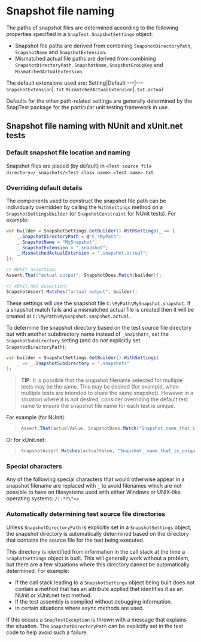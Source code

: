 # Snapshot file naming

The paths of snapshot files are determined according to the following properties specified in a `SnapTest.SnapshotSettings` object:
- Snapshot file paths are derived from combining `SnapshotDirectoryPath`, `SnapshotName` and `SnapshotExtension`.
- Mismatched actual file paths are derived from combining `SnapshotDirectoryPath`, `SnapshotName`, `SnapshotGroupKey` and `MismatchedActualExtension`.

The default extensions used are:
Setting|Default
---|---
`SnapshotExtension`|`.txt`
`MismatchedActualExtension`|`.txt.actual`

Defaults for the other path-related settings are generally determined by the SnapTest package for the particular unit testing framework in use.


## Snapshot file naming with NUnit and xUnit.net tests

### Default snapshot file location and naming

Snapshot files are placed (by default) in `<Test source file directory>/_snapshots/<Test class name>.<Test name>.txt`.

### Overriding default details

The components used to construct the snapshot file path can be individually overridden by calling the `WithSettings` method on a `SnapshotSettingsBuilder` (or `SnapshotConstraint` for NUnit tests). For example:

```C#
var builder = SnapshotSettings.GetBuilder().WithSettings(_ => {
    _.SnapshotDirectoryPath = @"C:\MyPath";
    _.SnapshotName = "MySnapshot";
    _.SnapshotExtension = ".snapshot";
    _.MismatchedActualExtension = ".snapshot.actual";
});

// NUnit assertion:
Assert.That("actual output", SnapshotDoes.Match(builder));

// xUnit.net assertion:
SnapshotAssert.Matches("actual output", builder);
```

These settings will use the snapshot file `C:\MyPath\MySnapshot.snapshot`. If a snapshot match fails and a mismatched actual file is created then it will be created at `C:\MyPath\MySnapshot.snapshot.actual`.

To determine the snapshot directory based on the test source file directory but with another subdirectory name instead of `_snapshots`, set the `SnapshotSubdirectory` setting (and do _not_ explicitly set `SnapshotDirectoryPath`):

```C#
var builder = SnapshotSettings.GetBuilder().WithSettings(
    _ => _.SnapshotSubdirectory = ".snapshots"
);
```

> __TIP:__ It is possible that the snapshot filename selected for multiple tests may be the same. This may be desired (for example, when multiple tests are intended to share the same snapshot). However in a situation where it is not desired, consider overriding the default test name to ensure the snapshot file name for each test is unique.

For example (for NUnit):
>
> ```C#
> Assert.That(actualValue, SnapshotDoes.Match("Snapshot_name_that_is_unique"));
> ```

Or for xUnit.net:
>
> ```C#
> SnapshotAssert.Matches(actualValue, "Snapshot__name_that_is_unique");
> ```


### Special characters

Any of the following special characters that would otherwise appear in a snapshot filename are replaced with `_` to avoid filenames which are not possible to have on filesystems used with either Windows or UNIX-like operating systems: `/|:*?\"<>`


### Automatically determining test source file directories

Unless `SnapshotDirectoryPath` is explicitly set in a `SnapshotSettings` object, the snapshot directory is automatically determined based on the directory that contains the source file for the test being executed.

This directory is identified from information in the call stack at the time a `SnaphotSettings` object is built. This will generally work without a problem, but there are a few situations where this directory cannot be automatically determined. For example:
- If the call stack leading to a `SnapshotSettings` object being built does not contain a method that has an attribute applied that identifies it as an NUnit or xUnit.net test method.
- If the test assembly is compiled without debugging information.
- In certain situations where async methods are used.

If this occurs a `SnapTestException` is thrown with a message that explains the situation. The `SnapshotDirectoryPath` can be explicitly set in the test code to help avoid such a failure.

